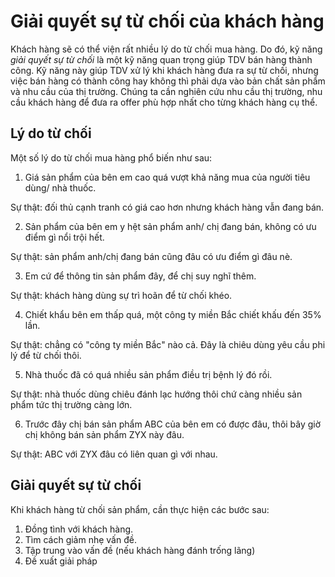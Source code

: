 # Giải quyết sự từ chối của khách hàng
Khách hàng sẽ có thể viện rất nhiều lý do từ chối mua hàng. Do đó, kỹ năng *giải quyết sự từ chối* là một kỹ năng quan trọng giúp TDV bán hàng thành công.
Kỹ năng này giúp TDV xử lý khi khách hàng đưa ra sự từ chối, nhưng việc bán hàng có thành công hay không thì phải dựa vào bản chất sản phẩm và nhu cầu của thị trường. Chúng ta cần nghiên cứu nhu cầu thị trường, nhu cầu khách hàng để đưa ra offer phù hợp nhất cho từng khách hàng cụ thể.

## Lý do từ chối
Một số lý do từ chối mua hàng phổ biến như sau:
1. Giá sản phẩm của bên em cao quá vượt khả năng mua của người tiêu dùng/ nhà thuốc.

Sự thật: đối thủ cạnh tranh có giá cao hơn nhưng khách hàng vẫn đang bán.

2. Sản phẩm của bên em y hệt sản phẩm anh/ chị đang bán, không có ưu điểm gì nổi trội hết.

Sự thật: sản phẩm anh/chị đang bán cũng đâu có ưu điểm gì đâu nè.

3. Em cứ để thông tin sản phẩm đây, để chị suy nghĩ thêm.

Sự thật: khách hàng dùng sự trì hoãn để từ chối khéo.

4. Chiết khẩu bên em thấp quá, một công ty miền Bắc chiết khấu đến 35% lần.

Sự thật: chẳng có "công ty miền Bắc" nào cả. Đây là chiêu dùng yêu cầu phi lý để từ chối thôi.

5. Nhà thuốc đã có quá nhiều sản phẩm điều trị bệnh lý đó rồi.

Sự thật: nhà thuốc dùng chiêu đánh lạc hướng thôi chứ càng nhiều sản phẩm tức thị trường càng lớn.

6. Trước đây chị bán sản phẩm ABC của bên em có được đâu, thôi bây giờ chị không bán sản phẩm ZYX này đâu.

Sự thật: ABC với ZYX đâu có liên quan gì với nhau.

## Giải quyết sự từ chối
Khi khách hàng từ chối sản phẩm, cần thực hiện các bước sau:
1. Đồng tình với khách hàng.
2. Tìm cách giảm nhẹ vấn đề.
3. Tập trung vào vấn đề (nếu khách hàng đánh trống lãng)
4. Đề xuất giải pháp